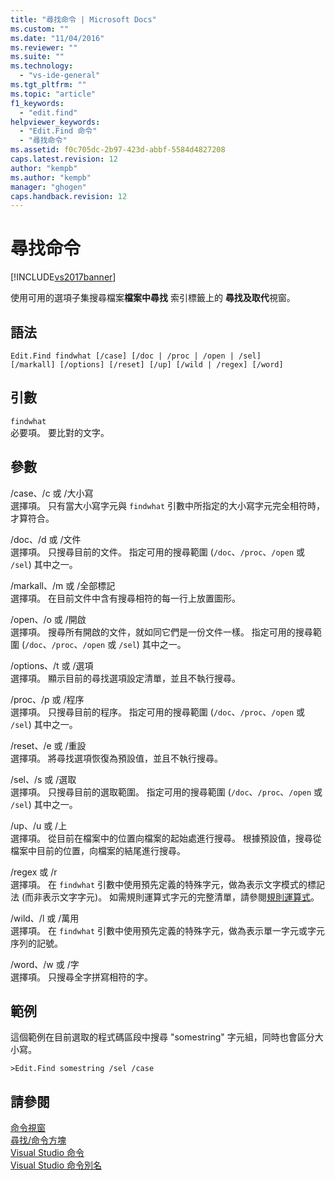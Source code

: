 ```yaml
---
title: "尋找命令 | Microsoft Docs"
ms.custom: ""
ms.date: "11/04/2016"
ms.reviewer: ""
ms.suite: ""
ms.technology: 
  - "vs-ide-general"
ms.tgt_pltfrm: ""
ms.topic: "article"
f1_keywords: 
  - "edit.find"
helpviewer_keywords: 
  - "Edit.Find 命令"
  - "尋找命令"
ms.assetid: f0c705dc-2b97-423d-abbf-5584d4827208
caps.latest.revision: 12
author: "kempb"
ms.author: "kempb"
manager: "ghogen"
caps.handback.revision: 12
---
```

# 尋找命令
[!INCLUDE[vs2017banner](../../code-quality/includes/vs2017banner.md)]

使用可用的選項子集搜尋檔案**檔案中尋找** 索引標籤上的 **尋找及取代**視窗。  
  
## 語法  
  
```  
Edit.Find findwhat [/case] [/doc | /proc | /open | /sel]   
[/markall] [/options] [/reset] [/up] [/wild | /regex] [/word]  
```  
  
## 引數  
 `findwhat`  
 必要項。  要比對的文字。  
  
## 參數  
 \/case、\/c 或 \/大小寫  
 選擇項。  只有當大小寫字元與 `findwhat` 引數中所指定的大小寫字元完全相符時，才算符合。  
  
 \/doc、\/d 或 \/文件  
 選擇項。  只搜尋目前的文件。  指定可用的搜尋範圍 \(`/doc`、`/proc`、`/open` 或 `/sel`\) 其中之一。  
  
 \/markall、\/m 或 \/全部標記  
 選擇項。  在目前文件中含有搜尋相符的每一行上放置圖形。  
  
 \/open、\/o 或 \/開啟  
 選擇項。  搜尋所有開啟的文件，就如同它們是一份文件一樣。  指定可用的搜尋範圍 \(`/doc`、`/proc`、`/open` 或 `/sel`\) 其中之一。  
  
 \/options、\/t 或 \/選項  
 選擇項。  顯示目前的尋找選項設定清單，並且不執行搜尋。  
  
 \/proc、\/p 或 \/程序  
 選擇項。  只搜尋目前的程序。  指定可用的搜尋範圍 \(`/doc`、`/proc`、`/open` 或 `/sel`\) 其中之一。  
  
 \/reset、\/e 或 \/重設  
 選擇項。  將尋找選項恢復為預設值，並且不執行搜尋。  
  
 \/sel、\/s 或 \/選取  
 選擇項。  只搜尋目前的選取範圍。  指定可用的搜尋範圍 \(`/doc`、`/proc`、`/open` 或 `/sel`\) 其中之一。  
  
 \/up、\/u 或 \/上  
 選擇項。  從目前在檔案中的位置向檔案的起始處進行搜尋。  根據預設值，搜尋從檔案中目前的位置，向檔案的結尾進行搜尋。  
  
 \/regex 或 \/r  
 選擇項。  在 `findwhat` 引數中使用預先定義的特殊字元，做為表示文字模式的標記法 \(而非表示文字字元\)。  如需規則運算式字元的完整清單，請參閱[規則運算式](../../ide/using-regular-expressions-in-visual-studio.md)。  
  
 \/wild、\/l 或 \/萬用  
 選擇項。  在 `findwhat` 引數中使用預先定義的特殊字元，做為表示單一字元或字元序列的記號。  
  
 \/word、\/w 或 \/字  
 選擇項。  只搜尋全字拼寫相符的字。  
  
## 範例  
 這個範例在目前選取的程式碼區段中搜尋 "somestring" 字元組，同時也會區分大小寫。  
  
```  
>Edit.Find somestring /sel /case  
```  
  
## 請參閱  
 [命令視窗](../../ide/reference/command-window.md)   
 [尋找\/命令方塊](../../ide/find-command-box.md)   
 [Visual Studio 命令](../../ide/reference/visual-studio-commands.md)   
 [Visual Studio 命令別名](../../ide/reference/visual-studio-command-aliases.md)